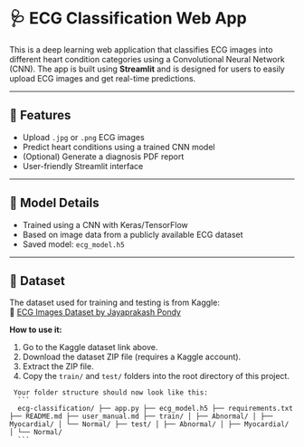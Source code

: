# 🩺 ECG Classification Web App

This is a deep learning web application that classifies ECG images into different heart condition categories using a Convolutional Neural Network (CNN). The app is built using **Streamlit** and is designed for users to easily upload ECG images and get real-time predictions.

---

## 📌 Features

- Upload `.jpg` or `.png` ECG images
- Predict heart conditions using a trained CNN model
- (Optional) Generate a diagnosis PDF report
- User-friendly Streamlit interface

---

## 🧠 Model Details

- Trained using a CNN with Keras/TensorFlow
- Based on image data from a publicly available ECG dataset
- Saved model: `ecg_model.h5`

---

## 📂 Dataset

The dataset used for training and testing is from Kaggle:  
🔗 [ECG Images Dataset by Jayaprakash Pondy](https://www.kaggle.com/datasets/jayaprakashpondy/ecgimages)

**How to use it:**

1. Go to the Kaggle dataset link above.
2. Download the dataset ZIP file (requires a Kaggle account).
3. Extract the ZIP file.
4. Copy the `train/` and `test/` folders into the root directory of this project.

<pre><code> Your folder structure should now look like this:
  ``` 
  ecg-classification/ ├── app.py ├── ecg_model.h5 ├── requirements.txt ├── README.md ├── user_manual.md ├── train/ │ ├── Abnormal/ │ ├── Myocardial/ │ └── Normal/ ├── test/ │ ├── Abnormal/ │ ├── Myocardial/ │ └── Normal/ 
  ``` 
</code></pre>

